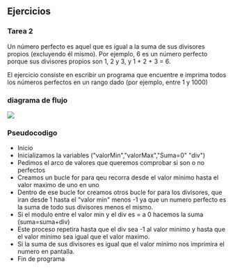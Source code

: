 <div aling="justify">

## Ejercicios
 
### Tarea 2

Un número perfecto es aquel que es igual a la suma de sus divisores propios (excluyendo él mismo). Por ejemplo, 6 es un número perfecto porque sus divisores propios son 1, 2 y 3, y 1 + 2 + 3 = 6.

El ejercicio consiste en escribir un programa que encuentre e imprima todos los números perfectos en un rango dado (por ejemplo, entre 1 y 1000)

### diagrama de flujo
<img src="images/diagrama_de_flujo2.drawio.png">

### Pseudocodigo

- Inicio
- Inicializamos la variables ("valorMin","valorMax","Suma=0" "div") 
- Pedimos el arco de valores que queremos comprobar si son o no perfectos
- Creamos un bucle for para qeu recorra desde el valor minimo hasta el valor maximo  de uno en uno 
- Dentro de ese bucle for creamos otros bucle for para los divisores, que iran desde 1 hasta el "valor min" menos -1 ya que un numero perfecto es la suma de todo sus divisores menos el mismo.
- Si el modulo entre el valor min y el div es = a 0 hacemos la suma (suma=suma+div)
- Este proceso repetira hasta que el div sea -1 al valor minimo y hasta que el valor minimo sea igual que el valor maximo.
- Si la suma de sus divisores es igual que el valor minimo nos imprimira el numero en pantalla.
- Fin de programa 